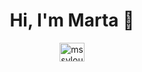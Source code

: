 <h1 align="center">Hi, I'm Marta 👋</h1>
<p align="center">
<a href="https://linkedin.com/in/mssvlou" target="blank"><img align="center" src="https://raw.githubusercontent.com/rahuldkjain/github-profile-readme-generator/master/src/images/icons/Social/linked-in-alt.svg" alt="mssvlou" height="30" width="40" /></a>
</p>
